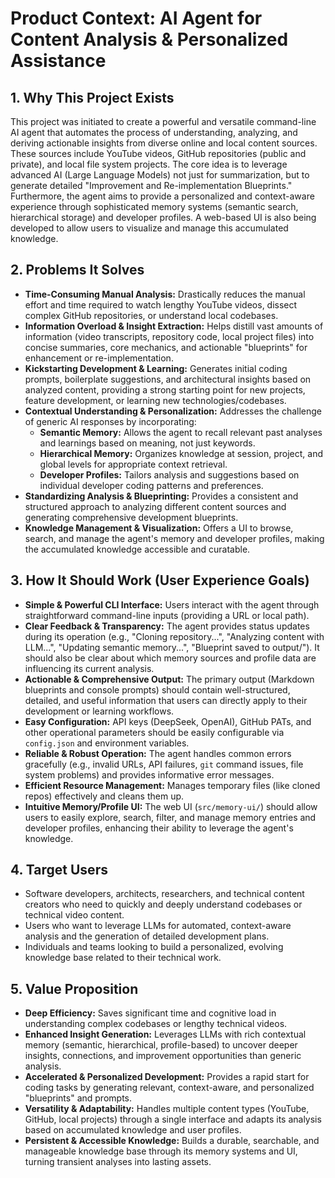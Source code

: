 # Product Context: AI Agent for Content Analysis & Personalized Assistance

## 1. Why This Project Exists
This project was initiated to create a powerful and versatile command-line AI agent that automates the process of understanding, analyzing, and deriving actionable insights from diverse online and local content sources. These sources include YouTube videos, GitHub repositories (public and private), and local file system projects. The core idea is to leverage advanced AI (Large Language Models) not just for summarization, but to generate detailed "Improvement and Re-implementation Blueprints." Furthermore, the agent aims to provide a personalized and context-aware experience through sophisticated memory systems (semantic search, hierarchical storage) and developer profiles. A web-based UI is also being developed to allow users to visualize and manage this accumulated knowledge.

## 2. Problems It Solves
-   **Time-Consuming Manual Analysis:** Drastically reduces the manual effort and time required to watch lengthy YouTube videos, dissect complex GitHub repositories, or understand local codebases.
-   **Information Overload & Insight Extraction:** Helps distill vast amounts of information (video transcripts, repository code, local project files) into concise summaries, core mechanics, and actionable "blueprints" for enhancement or re-implementation.
-   **Kickstarting Development & Learning:** Generates initial coding prompts, boilerplate suggestions, and architectural insights based on analyzed content, providing a strong starting point for new projects, feature development, or learning new technologies/codebases.
-   **Contextual Understanding & Personalization:** Addresses the challenge of generic AI responses by incorporating:
    -   **Semantic Memory:** Allows the agent to recall relevant past analyses and learnings based on meaning, not just keywords.
    -   **Hierarchical Memory:** Organizes knowledge at session, project, and global levels for appropriate context retrieval.
    -   **Developer Profiles:** Tailors analysis and suggestions based on individual developer coding patterns and preferences.
-   **Standardizing Analysis & Blueprinting:** Provides a consistent and structured approach to analyzing different content sources and generating comprehensive development blueprints.
-   **Knowledge Management & Visualization:** Offers a UI to browse, search, and manage the agent's memory and developer profiles, making the accumulated knowledge accessible and curatable.

## 3. How It Should Work (User Experience Goals)
-   **Simple & Powerful CLI Interface:** Users interact with the agent through straightforward command-line inputs (providing a URL or local path).
-   **Clear Feedback & Transparency:** The agent provides status updates during its operation (e.g., "Cloning repository...", "Analyzing content with LLM...", "Updating semantic memory...", "Blueprint saved to output/"). It should also be clear about which memory sources and profile data are influencing its current analysis.
-   **Actionable & Comprehensive Output:** The primary output (Markdown blueprints and console prompts) should contain well-structured, detailed, and useful information that users can directly apply to their development or learning workflows.
-   **Easy Configuration:** API keys (DeepSeek, OpenAI), GitHub PATs, and other operational parameters should be easily configurable via `config.json` and environment variables.
-   **Reliable & Robust Operation:** The agent handles common errors gracefully (e.g., invalid URLs, API failures, `git` command issues, file system problems) and provides informative error messages.
-   **Efficient Resource Management:** Manages temporary files (like cloned repos) effectively and cleans them up.
-   **Intuitive Memory/Profile UI:** The web UI (`src/memory-ui/`) should allow users to easily explore, search, filter, and manage memory entries and developer profiles, enhancing their ability to leverage the agent's knowledge.

## 4. Target Users
-   Software developers, architects, researchers, and technical content creators who need to quickly and deeply understand codebases or technical video content.
-   Users who want to leverage LLMs for automated, context-aware analysis and the generation of detailed development plans.
-   Individuals and teams looking to build a personalized, evolving knowledge base related to their technical work.

## 5. Value Proposition
-   **Deep Efficiency:** Saves significant time and cognitive load in understanding complex codebases or lengthy technical videos.
-   **Enhanced Insight Generation:** Leverages LLMs with rich contextual memory (semantic, hierarchical, profile-based) to uncover deeper insights, connections, and improvement opportunities than generic analysis.
-   **Accelerated & Personalized Development:** Provides a rapid start for coding tasks by generating relevant, context-aware, and personalized "blueprints" and prompts.
-   **Versatility & Adaptability:** Handles multiple content types (YouTube, GitHub, local projects) through a single interface and adapts its analysis based on accumulated knowledge and user profiles.
-   **Persistent & Accessible Knowledge:** Builds a durable, searchable, and manageable knowledge base through its memory systems and UI, turning transient analyses into lasting assets.
